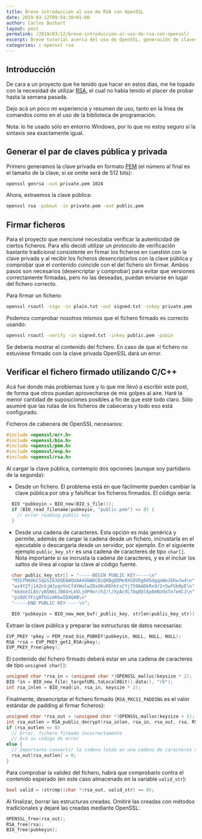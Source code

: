 ```yaml
---
title: Breve introducción al uso de RSA con OpenSSL
date: 2019-03-12T09:54:38+01:00
author: Carlos Buchart
layout: post
permalink: /2019/03/12/breve-introduccion-al-uso-de-rsa-con-openssl/
excerpt: Breve tutorial acerca del uso de OpenSSL, generación de claves, firma y verificación de ficheros.
categories: c openssl rsa
---
```

## Introducción

De cara a un proyecto que he tenido que hacer en estos días, me he topado con la necesidad de utilizar [RSA](https://es.wikipedia.org/wiki/RSA), el cual no había tenido el placer de probar hasta la semana pasada.

Dejo acá un poco mi experiencia y resumen de uso, tanto en la línea de comandos como en el uso de la biblioteca de programación.

Nota: lo he usado sólo en entorno Windows, por lo que no estoy seguro si la sintaxis sea exactamente igual.

## Generar el par de claves pública y privada

Primero generamos la clave privada en formato [PEM](http://www.cryptosys.net/pki/rsakeyformats.html) (el número al final es el tamaño de la clave, si se omite será de 512 bits):

```bash
openssl genrsa -out private.pem 1024
```

Ahora, extraemos la clave pública:

```bash
openssl rsa -pubout -in private.pem -out public.pem
```

## Firmar ficheros

Para el proyecto que mencioné necesitaba verificar la autenticidad de ciertos ficheros. Para ello decidí utilizar un protocolo de verificación bastante tradicional consistente en firmar los ficheros en cuestión con la clave privada y al recibir los ficheros desencriptarlos con la clave pública y comprobar que el contenido coincide con el del fichero sin firmar. Ambos pasos son necesarios (desencriptar y comprobar) para evitar que versiones correctamente firmadas, pero no las deseadas, puedan enviarse en lugar del fichero correcto.

Para firmar un fichero:

```bash
openssl rsautl -sign -in plain.txt -out signed.txt -inkey private.pem
```

Podemos comprobar nosotros mismos que el fichero firmado es correcto usando:

```bash
openssl rsautl -verify -in signed.txt -inkey public.pem -pubin
```

Se debería mostrar el contenido del fichero. En caso de que el fichero no estuviese firmado con la clave privada OpenSSL dará un error.

## Verificar el fichero firmado utilizando C/C++

Acá fue donde más problemas tuve y lo que me llevó a escribir este post, de forma que otros puedan aprovecharse de mis golpes al aire. Haré la menor cantidad de suposiciones posibles a fin de que esté todo claro. Sólo asumiré que las rutas de los ficheros de cabeceras y todo eso está configurado.

Ficheros de cabecera de OpenSSL necesarios:

```cpp
#include <openssl/err.h>
#include <openssl/bio.h>
#include <openssl/pem.h>
#include <openssl/evp.h>
#include <openssl/rsa.h>
```

Al cargar la clave pública, contemplo dos opciones (aunque soy partidario de la segunda):

- Desde un fichero. El problema está en que fácilmente pueden cambiar la clave pública por otra y falsificar los ficheros firmados. El código sería:

```cpp
  BIO *pubkeyin = BIO_new(BIO_s_file());
  if (BIO_read_filename(pubkeyin, "public.pem") <= 0) {
    // error reading public key
  }
```

- Desde una cadena de caracteres. Esta opción es más genérica y permite, además de cargar la cadena desde un fichero, incrustarla en el ejecutable o descargarla desde un servidor, por ejemplo. En el siguiente ejemplo `public_key_str` es una cadena de caracteres de tipo `char[]`. Nota importante si se incrusta la cadena de caracteres, y es el incluir los saltos de línea al copiar la clave al código fuente.

```cpp
  char public_key_str[] = "-----BEGIN PUBLIC KEY-----\n"
  "MIGfMA0GCSqGSIb3DQEBAQUAA4GNADCBiQKBgQDMe9XS8VDg6H5dgqoWeJGhwJw4\n"
  "wz4YZfj1AZnSjWJyqnVnCf4YWolwZ0xGKuR6hktsCYj759AADkRx9/2+SwFGb0pE\n"
  "6kdxeIL8V/yNSN6LJB84+LmVLjdP9or/hZ/l/XyAc9LT8q0Dl6p8mNzOoTe7e6CJ\n"
  "pz8UCfFig0TGGzmRbwIDAQAB\n"
  "-----END PUBLIC KEY-----\n";

  BIO *pubkeyin = BIO_new_mem_buf(_public_key, strlen(public_key_str));
```

Extraer la clave pública y preparar las estructuras de datos necesarias:

```cpp
EVP_PKEY *pkey = PEM_read_bio_PUBKEY(pubkeyin, NULL, NULL, NULL);
RSA *rsa = EVP_PKEY_get1_RSA(pkey);
EVP_PKEY_free(pkey);
```

El contenido del fichero firmado deberá estar en una cadena de caracteres de tipo `unsigned char[]`:

```cpp
unsigned char *rsa_in = (unsigned char *)OPENSSL_malloc(keysize * 2);
BIO *in = BIO_new_file(_targetURL.toLocal8Bit().data(), "rb");
int rsa_inlen = BIO_read(in, rsa_in, keysize * 2);
```

Finalmente, desencriptar el fichero firmado (`RSA_PKCS1_PADDING` es el valor estándar de padding al firmar ficheros):

```cpp
unsigned char *rsa_out = (unsigned char *)OPENSSL_malloc(keysize + 1);
int rsa_outlen = RSA_public_decrypt(rsa_inlen, rsa_in, rsa_out, rsa, RSA_PKCS1_PADDING);
if (rsa_outlen <= 0)
  // Error, fichero firmado incorrectamente
  // Acá su código de error
else {
  // Importante convertir la cadena leída en una cadena de caracteres válida para C
  rsa_out[rsa_outlen] = 0;
}
```

Para comprobar la validez del fichero, habrá que comprobarlo contra el contenido esperado (en este caso almacenado en la variable `valid_str`):

```cpp
bool valid = (strcmp((char *)rsa_out, valid_str) == 0);
```

Al finalizar, borrar las estructuras creadas. Omitiré las creadas con métodos tradicionales y dejaré las creadas mediante OpenSSL:

```cpp
OPENSSL_free(rsa_out);
RSA_free(rsa);
BIO_free(pubkeyin);
```

